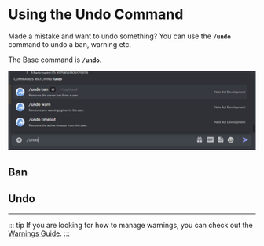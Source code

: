 # Using the Undo Command
Made a mistake and want to undo something? You can use the **`/undo`** command to undo a ban, warning etc.

The Base command is **`/undo`**.

![Undo Command](./images/undo-commandslist.png)

## Ban

## Undo

<hr>

::: tip
If you are looking for how to manage warnings, you can check out the [Warnings Guide](./warnings.md).
:::